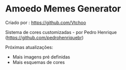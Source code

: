# Amoedo Memes Generator

 Criado por : https://github.com/Vtchoo
 
 Sistema de cores customizadas - por Pedro Henrique (https://github.com/pedrohenriquebr)

Próximas atualizações:
- Mais imagens pré definidas
- Mais esquemas de cores

